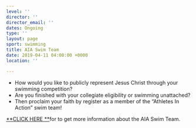 ```yaml
---
level: ''
director: ''
director_email: ''
dates: Ongoing
type: ''
layout: page
sport: swimming
title: AIA Swim Team
date: 2019-04-11 04:00:00 +0000
location: ''

---
```

* How would you like to publicly represent Jesus Christ through your swimming competition?
* Are you finished with your collegiate eligibility or swimming unattached?
* Then proclaim your faith by register as a member of the “Athletes In Action” swim team!

[**CLICK HERE **](https://docs.google.com/forms/d/1AexDjjIg9pSgFuM4n4Un5tPuAZ5HxZJlSJzeha8FXQM/viewform)for  to get more information about the AIA Swim Team.